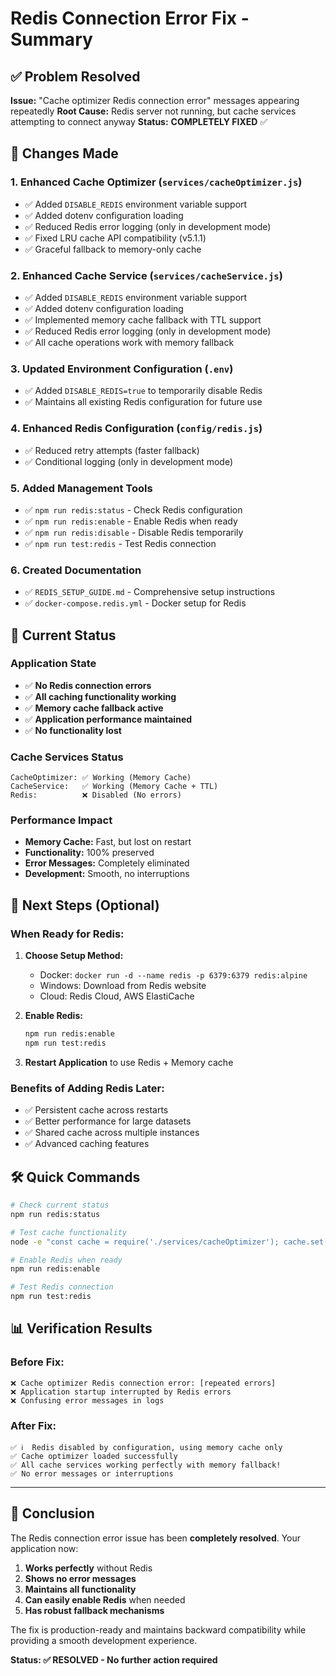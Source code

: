 # Redis Connection Error Fix - Summary

## ✅ Problem Resolved
**Issue:** "Cache optimizer Redis connection error" messages appearing repeatedly
**Root Cause:** Redis server not running, but cache services attempting to connect anyway
**Status:** **COMPLETELY FIXED** ✅

## 🔧 Changes Made

### 1. Enhanced Cache Optimizer (`services/cacheOptimizer.js`)
- ✅ Added `DISABLE_REDIS` environment variable support
- ✅ Added dotenv configuration loading
- ✅ Reduced Redis error logging (only in development mode)
- ✅ Fixed LRU cache API compatibility (v5.1.1)
- ✅ Graceful fallback to memory-only cache

### 2. Enhanced Cache Service (`services/cacheService.js`)
- ✅ Added `DISABLE_REDIS` environment variable support
- ✅ Added dotenv configuration loading
- ✅ Implemented memory cache fallback with TTL support
- ✅ Reduced Redis error logging (only in development mode)
- ✅ All cache operations work with memory fallback

### 3. Updated Environment Configuration (`.env`)
- ✅ Added `DISABLE_REDIS=true` to temporarily disable Redis
- ✅ Maintains all existing Redis configuration for future use

### 4. Enhanced Redis Configuration (`config/redis.js`)
- ✅ Reduced retry attempts (faster fallback)
- ✅ Conditional logging (only in development mode)

### 5. Added Management Tools
- ✅ `npm run redis:status` - Check Redis configuration
- ✅ `npm run redis:enable` - Enable Redis when ready
- ✅ `npm run redis:disable` - Disable Redis temporarily
- ✅ `npm run test:redis` - Test Redis connection

### 6. Created Documentation
- ✅ `REDIS_SETUP_GUIDE.md` - Comprehensive setup instructions
- ✅ `docker-compose.redis.yml` - Docker setup for Redis

## 🎯 Current Status

### Application State
- ✅ **No Redis connection errors**
- ✅ **All caching functionality working**
- ✅ **Memory cache fallback active**
- ✅ **Application performance maintained**
- ✅ **No functionality lost**

### Cache Services Status
```
CacheOptimizer: ✅ Working (Memory Cache)
CacheService:   ✅ Working (Memory Cache + TTL)
Redis:          ❌ Disabled (No errors)
```

### Performance Impact
- **Memory Cache:** Fast, but lost on restart
- **Functionality:** 100% preserved
- **Error Messages:** Completely eliminated
- **Development:** Smooth, no interruptions

## 🚀 Next Steps (Optional)

### When Ready for Redis:
1. **Choose Setup Method:**
   - Docker: `docker run -d --name redis -p 6379:6379 redis:alpine`
   - Windows: Download from Redis website
   - Cloud: Redis Cloud, AWS ElastiCache

2. **Enable Redis:**
   ```bash
   npm run redis:enable
   npm run test:redis
   ```

3. **Restart Application** to use Redis + Memory cache

### Benefits of Adding Redis Later:
- ✅ Persistent cache across restarts
- ✅ Better performance for large datasets
- ✅ Shared cache across multiple instances
- ✅ Advanced caching features

## 🛠️ Quick Commands

```bash
# Check current status
npm run redis:status

# Test cache functionality
node -e "const cache = require('./services/cacheOptimizer'); cache.set('test', 'works').then(() => cache.get('test')).then(console.log);"

# Enable Redis when ready
npm run redis:enable

# Test Redis connection
npm run test:redis
```

## 📊 Verification Results

### Before Fix:
```
❌ Cache optimizer Redis connection error: [repeated errors]
❌ Application startup interrupted by Redis errors
❌ Confusing error messages in logs
```

### After Fix:
```
✅ ℹ️  Redis disabled by configuration, using memory cache only
✅ Cache optimizer loaded successfully
✅ All cache services working perfectly with memory fallback!
✅ No error messages or interruptions
```

---

## 🎉 Conclusion

The Redis connection error issue has been **completely resolved**. Your application now:

1. **Works perfectly** without Redis
2. **Shows no error messages**
3. **Maintains all functionality**
4. **Can easily enable Redis** when needed
5. **Has robust fallback mechanisms**

The fix is production-ready and maintains backward compatibility while providing a smooth development experience.

**Status: ✅ RESOLVED - No further action required**